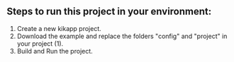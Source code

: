 ## Steps to run this project in your environment:
1. Create a new kikapp project.
2. Download the example and replace the folders "config" and "project" in your project (1).
3. Build and Run the project.
